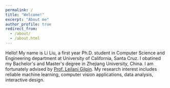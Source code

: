```yaml
---
permalink: /
title: "Welcome!"
excerpt: "About me"
author_profile: true
redirect_from: 
  - /about/
  - /about.html
---
```


Hello! My name is Li Liu, a first year Ph.D. student in Computer Science and Engineering department at University of California, Santa Cruz. I obatined my Bachelor's and Master's degree in Zhejiang University, China. I am fortunately advised by [Prof. Leilani Gilpin](https://people.ucsc.edu/~lgilpin/). My research interest includes reliable machine learning, computer vision applications,  data analysis, interactive design.
